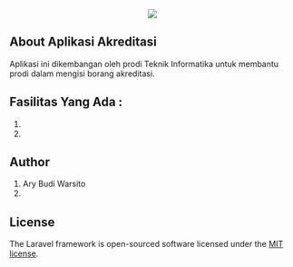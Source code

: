 <p align="center"><img src="https://bookdown.org/BaktiSiregar/matematika-bisnis/images/logomatana.png" /></p>


## About Aplikasi Akreditasi
Aplikasi ini dikembangan oleh prodi Teknik Informatika untuk membantu prodi dalam mengisi borang akreditasi.

## Fasilitas Yang Ada :
 1. 
 2. 



## Author 
 1. Ary Budi Warsito
 2. 

## License

The Laravel framework is open-sourced software licensed under the [MIT license](https://opensource.org/licenses/MIT).
